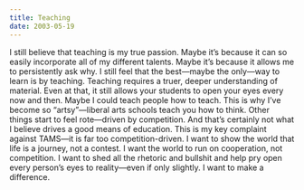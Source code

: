 ```yaml
---
title: Teaching
date: 2003-05-19
---
```


I still believe that teaching is my true passion. Maybe it’s because it can so easily incorporate all of my different talents. Maybe it’s because it allows me to persistently ask why. I still feel that the best—maybe the only—way to learn is by teaching. Teaching requires a truer, deeper understanding of material. Even at that, it still allows your students to open your eyes every now and then. Maybe I could teach people how to teach. This is why I’ve become so “artsy”—liberal arts schools teach you how to think. Other things start to feel rote—driven by competition. And that’s certainly not what I believe drives a good means of education. This is my key complaint against TAMS—it is far too competition-driven. I want to show the world that life is a journey, not a contest. I want the world to run on cooperation, not competition. I want to shed all the rhetoric and bullshit and help pry open every person’s eyes to reality—even if only slightly. I want to make a difference.
